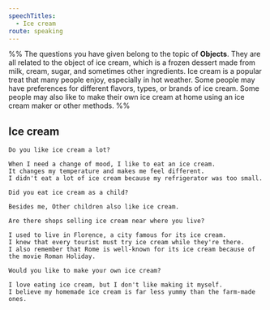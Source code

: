 ```yaml
---
speechTitles:
  - Ice cream
route: speaking
---
```


%% The questions you have given belong to the topic of **Objects**. They are all related to the object of ice cream, which is a frozen dessert made from milk, cream, sugar, and sometimes other ingredients. Ice cream is a popular treat that many people enjoy, especially in hot weather. Some people may have preferences for different flavors, types, or brands of ice cream. Some people may also like to make their own ice cream at home using an ice cream maker or other methods. %%
## Ice cream
```
Do you like ice cream a lot? 
```
```
When I need a change of mood, I like to eat an ice cream. 
It changes my temperature and makes me feel different. 
I didn't eat a lot of ice cream because my refrigerator was too small. 
```

```
Did you eat ice cream as a child?
```
```
Besides me, Other children also like ice cream. 
```

```
Are there shops selling ice cream near where you live?
```

```
I used to live in Florence, a city famous for its ice cream. 
I knew that every tourist must try ice cream while they're there. 
I also remember that Rome is well-known for its ice cream because of the movie Roman Holiday.
```

```
Would you like to make your own ice cream?
```
```
I love eating ice cream, but I don't like making it myself. 
I believe my homemade ice cream is far less yummy than the farm-made ones.
```